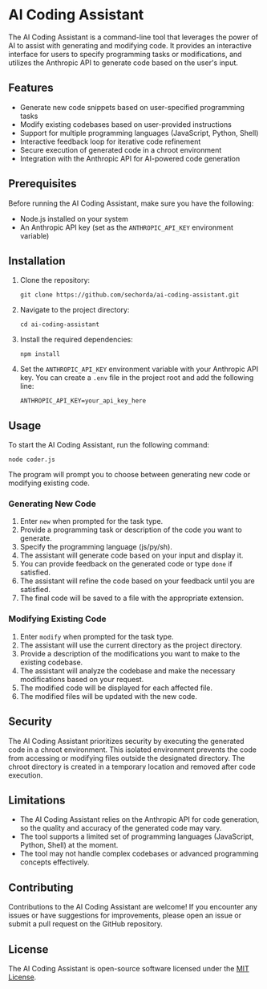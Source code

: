 # AI Coding Assistant

The AI Coding Assistant is a command-line tool that leverages the power of AI to assist with generating and modifying code. It provides an interactive interface for users to specify programming tasks or modifications, and utilizes the Anthropic API to generate code based on the user's input.

## Features

- Generate new code snippets based on user-specified programming tasks
- Modify existing codebases based on user-provided instructions
- Support for multiple programming languages (JavaScript, Python, Shell)
- Interactive feedback loop for iterative code refinement
- Secure execution of generated code in a chroot environment
- Integration with the Anthropic API for AI-powered code generation

## Prerequisites

Before running the AI Coding Assistant, make sure you have the following:

- Node.js installed on your system
- An Anthropic API key (set as the `ANTHROPIC_API_KEY` environment variable)

## Installation

1. Clone the repository:

   ```
   git clone https://github.com/sechorda/ai-coding-assistant.git
   ```

2. Navigate to the project directory:

   ```
   cd ai-coding-assistant
   ```

3. Install the required dependencies:

   ```
   npm install
   ```

4. Set the `ANTHROPIC_API_KEY` environment variable with your Anthropic API key. You can create a `.env` file in the project root and add the following line:

   ```
   ANTHROPIC_API_KEY=your_api_key_here
   ```

## Usage

To start the AI Coding Assistant, run the following command:

```
node coder.js
```

The program will prompt you to choose between generating new code or modifying existing code.

### Generating New Code

1. Enter `new` when prompted for the task type.
2. Provide a programming task or description of the code you want to generate.
3. Specify the programming language (js/py/sh).
4. The assistant will generate code based on your input and display it.
5. You can provide feedback on the generated code or type `done` if satisfied.
6. The assistant will refine the code based on your feedback until you are satisfied.
7. The final code will be saved to a file with the appropriate extension.

### Modifying Existing Code

1. Enter `modify` when prompted for the task type.
2. The assistant will use the current directory as the project directory.
3. Provide a description of the modifications you want to make to the existing codebase.
4. The assistant will analyze the codebase and make the necessary modifications based on your request.
5. The modified code will be displayed for each affected file.
6. The modified files will be updated with the new code.

## Security

The AI Coding Assistant prioritizes security by executing the generated code in a chroot environment. This isolated environment prevents the code from accessing or modifying files outside the designated directory. The chroot directory is created in a temporary location and removed after code execution.

## Limitations

- The AI Coding Assistant relies on the Anthropic API for code generation, so the quality and accuracy of the generated code may vary.
- The tool supports a limited set of programming languages (JavaScript, Python, Shell) at the moment.
- The tool may not handle complex codebases or advanced programming concepts effectively.

## Contributing

Contributions to the AI Coding Assistant are welcome! If you encounter any issues or have suggestions for improvements, please open an issue or submit a pull request on the GitHub repository.

## License

The AI Coding Assistant is open-source software licensed under the [MIT License](LICENSE).
